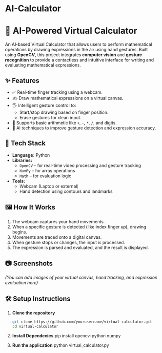 # AI-Calculator
# 🧮 AI-Powered Virtual Calculator

An AI-based Virtual Calculator that allows users to perform mathematical operations by drawing expressions in the air using hand gestures. Built using **OpenCV**, this project integrates **computer vision** and **gesture recognition** to provide a contactless and intuitive interface for writing and evaluating mathematical expressions.

## ✨ Features

- ✅ Real-time finger tracking using a webcam.
- ✍️ Draw mathematical expressions on a virtual canvas.
- 🖐️ Intelligent gesture control to:
  - Start/stop drawing based on finger position.
  - Erase gestures for clean input.
- 📐 Supports basic arithmetic like `+`, `-`, `*`, `/`, and digits.
- 🧠 AI techniques to improve gesture detection and expression accuracy.

## 🚀 Tech Stack

- **Language:** Python
- **Libraries:** 
  - `OpenCV` – for real-time video processing and gesture tracking
  - `NumPy` – for array operations
  - `Math` – for evaluation logic
- **Tools:**
  - Webcam (Laptop or external)
  - Hand detection using contours and landmarks

## 🖼️ How It Works

1. The webcam captures your hand movements.
2. When a specific gesture is detected (like index finger up), drawing begins.
3. Movements are traced onto a digital canvas.
4. When gesture stops or changes, the input is processed.
5. The expression is parsed and evaluated, and the result is displayed.

## 📷 Screenshots

*(You can add images of your virtual canvas, hand tracking, and expression evaluation here)*

## 🛠️ Setup Instructions

1. **Clone the repository**
   ```bash
   git clone https://github.com/yourusername/virtual-calculator.git
   cd virtual-calculator

2. **Install Dependecies**
pip install opencv-python numpy

3. **Run the application**
python virtual_calculator.py


